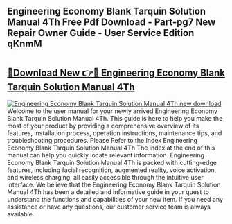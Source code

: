 ## Engineering Economy Blank Tarquin Solution Manual 4Th Free Pdf Download - Part-pg7 New Repair Owner Guide - User Service Edition qKnmM

# <h2><a href="http://bc54725.oget.top/?id=Engineering+Economy+Blank+Tarquin+Solution+Manual+4Th">🔗Download New 👉🔴 Engineering Economy Blank Tarquin Solution Manual 4Th</a></h2>

[![Engineering Economy Blank Tarquin Solution Manual 4Th new download](https://i.imgur.com/5g1atiW.png)](http://bc54725.oget.top/?id=Engineering+Economy+Blank+Tarquin+Solution+Manual+4Th)
Welcome to the user manual for your newly arrived Engineering Economy Blank Tarquin Solution Manual 4Th. This guide is here to help you make the most of your product by providing a comprehensive overview of its features, installation process, operation instructions, maintenance tips, and troubleshooting procedures. Please Refer to the Index Engineering Economy Blank Tarquin Solution Manual 4Th The index at the end of this manual can help you quickly locate relevant information. Engineering Economy Blank Tarquin Solution Manual 4Th is packed with cutting-edge features, including facial recognition, augmented reality, voice activation, and wireless charging, all easily accessible through the intuitive user interface. We believe that the Engineering Economy Blank Tarquin Solution Manual 4Th has been a detailed and informative guide in your quest to understand the functions and capabilities of your new item. If you need any assistance or have any questions, our customer service team is always available.
